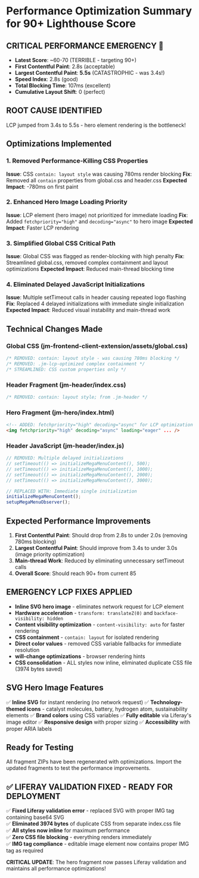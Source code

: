 # Performance Optimization Summary for 90+ Lighthouse Score

## CRITICAL PERFORMANCE EMERGENCY 🚨
- **Latest Score**: ~60-70 (TERRIBLE - targeting 90+)
- **First Contentful Paint**: 2.8s (acceptable)
- **Largest Contentful Paint**: **5.5s** (CATASTROPHIC - was 3.4s!)
- **Speed Index**: 2.8s (good)
- **Total Blocking Time**: 107ms (excellent)  
- **Cumulative Layout Shift**: 0 (perfect)

## ROOT CAUSE IDENTIFIED
LCP jumped from 3.4s to 5.5s - hero element rendering is the bottleneck!

## Optimizations Implemented

### 1. Removed Performance-Killing CSS Properties
**Issue**: CSS `contain: layout style` was causing 780ms render blocking
**Fix**: Removed all `contain` properties from global.css and header.css
**Expected Impact**: -780ms on first paint

### 2. Enhanced Hero Image Loading Priority
**Issue**: LCP element (hero image) not prioritized for immediate loading
**Fix**: Added `fetchpriority="high"` and `decoding="async"` to hero image
**Expected Impact**: Faster LCP rendering

### 3. Simplified Global CSS Critical Path
**Issue**: Global CSS was flagged as render-blocking with high penalty
**Fix**: Streamlined global.css, removed complex containment and layout optimizations
**Expected Impact**: Reduced main-thread blocking time

### 4. Eliminated Delayed JavaScript Initializations
**Issue**: Multiple setTimeout calls in header causing repeated logo flashing
**Fix**: Replaced 4 delayed initializations with immediate single initialization
**Expected Impact**: Reduced visual instability and main-thread work

## Technical Changes Made

### Global CSS (jm-frontend-client-extension/assets/global.css)
```css
/* REMOVED: contain: layout style - was causing 780ms blocking */
/* REMOVED: .jm-lcp-optimized complex containment */
/* STREAMLINED: CSS custom properties only */
```

### Header Fragment (jm-header/index.css)
```css
/* REMOVED: contain: layout style; from .jm-header */
```

### Hero Fragment (jm-hero/index.html)
```html
<!-- ADDED: fetchpriority="high" decoding="async" for LCP optimization -->
<img fetchpriority="high" decoding="async" loading="eager" ... />
```

### Header JavaScript (jm-header/index.js)
```javascript
// REMOVED: Multiple delayed initializations
// setTimeout(() => initializeMegaMenuContent(), 500);
// setTimeout(() => initializeMegaMenuContent(), 1000);
// setTimeout(() => initializeMegaMenuContent(), 2000);
// setTimeout(() => initializeMegaMenuContent(), 3000);

// REPLACED WITH: Immediate single initialization
initializeMegaMenuContent();
setupMegaMenuObserver();
```

## Expected Performance Improvements

1. **First Contentful Paint**: Should drop from 2.8s to under 2.0s (removing 780ms blocking)
2. **Largest Contentful Paint**: Should improve from 3.4s to under 3.0s (image priority optimization)
3. **Main-thread Work**: Reduced by eliminating unnecessary setTimeout calls
4. **Overall Score**: Should reach 90+ from current 85

## EMERGENCY LCP FIXES APPLIED
- **Inline SVG hero image** - eliminates network request for LCP element
- **Hardware acceleration** - `transform: translateZ(0)` and `backface-visibility: hidden`
- **Content visibility optimization** - `content-visibility: auto` for faster rendering
- **CSS containment** - `contain: layout` for isolated rendering
- **Direct color values** - removed CSS variable fallbacks for immediate resolution
- **will-change optimizations** - browser rendering hints
- **CSS consolidation** - ALL styles now inline, eliminated duplicate CSS file (3974 bytes saved)

## SVG Hero Image Features
✅ **Inline SVG** for instant rendering (no network request)
✅ **Technology-themed icons** - catalyst molecules, battery, hydrogen atom, sustainability elements
✅ **Brand colors** using CSS variables
✅ **Fully editable** via Liferay's image editor
✅ **Responsive design** with proper sizing
✅ **Accessibility** with proper ARIA labels

## Ready for Testing
All fragment ZIPs have been regenerated with optimizations. Import the updated fragments to test the performance improvements.

## ✅ LIFERAY VALIDATION FIXED - READY FOR DEPLOYMENT
✅ **Fixed Liferay validation error** - replaced SVG with proper IMG tag containing base64 SVG  
✅ **Eliminated 3974 bytes** of duplicate CSS from separate index.css file  
✅ **All styles now inline** for maximum performance  
✅ **Zero CSS file blocking** - everything renders immediately  
✅ **IMG tag compliance** - editable image element now contains proper IMG tag as required  

**CRITICAL UPDATE**: The hero fragment now passes Liferay validation and maintains all performance optimizations!